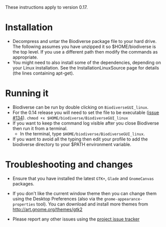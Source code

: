 These instructions apply to version 0.17.

# Installation #

  * Decompress and untar the Biodiverse package file to your hard drive.  The following assumes you have unzipped it so $HOME/biodiverse is the top level.  If you use a different path then modify the commands as appropriate.
  * You might need to also install some of the dependencies, depending on your Linux installation.  See the InstallationLinuxSource page for details (the lines containing apt-get).

# Running it #

  * Biodiverse can be run by double clicking on `BiodiverseGUI_linux`.
  * For the 0.14 release you will need to set the file to be executable ([issue #134](https://code.google.com/p/biodiverse/issues/detail?id=#134)). `chmod +x $HOME/biodiverse/BiodiverseGUI_linux`
  * If you want to keep the command log visible after you close Biodiverse then run it from a terminal.
    * In the terminal, type `$HOME/biodiverse/BiodiverseGUI_linux`.
  * If you want to avoid all the typing then edit your profile to add the biodiverse directory to your $PATH environment variable.

# Troubleshooting and changes #

  * Ensure that you have installed the latest `GTK+`, `Glade` and `GnomeCanvas` packages.

  * If you don't like the current window theme then you can change them using the Desktop Preferences (also via the `gnome-appearance-properties` tool).  You can download and install more themes from http://art.gnome.org/themes/gtk2

  * Please report any other issues using the [project issue tracker](http://code.google.com/p/biodiverse/issues/list)